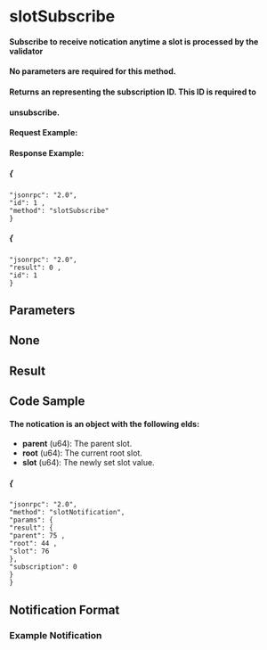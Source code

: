 # slotSubscribe

#### Subscribe to receive notication anytime a slot is processed by the validator

#### No parameters are required for this method.

#### Returns an <integer> representing the subscription ID. This ID is required to

#### unsubscribe.

#### Request Example:

#### Response Example:

##### {

```
"jsonrpc": "2.0",
"id": 1 ,
"method": "slotSubscribe"
}
```
##### {

```
"jsonrpc": "2.0",
"result": 0 ,
"id": 1
}
```
## Parameters

## None

## Result

## Code Sample


#### The notication is an object with the following elds:

- **parent** (u64): The parent slot.
- **root** (u64): The current root slot.
- **slot** (u64): The newly set slot value.

##### {

```
"jsonrpc": "2.0",
"method": "slotNotification",
"params": {
"result": {
"parent": 75 ,
"root": 44 ,
"slot": 76
},
"subscription": 0
}
}
```
## Notification Format

### Example Notification